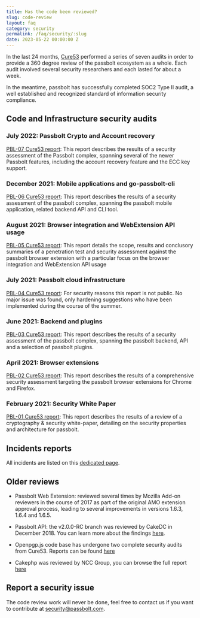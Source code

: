 ```yaml
---
title: Has the code been reviewed?
slug: code-review
layout: faq
category: security
permalink: /faq/security/:slug
date: 2023-05-22 00:00:00 Z
---
```


In the last 24 months, [Cure53](https://cure53.de/) performed a series of seven audits in order to provide a 360 degree review of the passbolt ecosystem as a whole. Each audit involved several security researchers and each lasted for about a week.

In the meantime, passbolt has successfully completed SOC2 Type II audit, a well established and recognized standard of information security compliance.
## Code and Infrastructure security audits
### July 2022: Passbolt Crypto and Account recovery

[PBL-07 Cure53 report](/assets/files/PBL-07-report.pdf): This report describes the results of a security assessment of the Passbolt complex, spanning several of the newer Passbolt features, including the account recovery feature and the ECC key support.
### December 2021: Mobile applications and go-passbolt-cli

[PBL-06 Cure53 report](/assets/files/PBL-06-report.pdf): This report describes the results of a security assessment of the passbolt complex, spanning the passbolt mobile application, related backend API and CLI tool.
### August 2021: Browser integration and WebExtension API usage

[PBL-05 Cure53 report](/assets/files/PBL-05-report.pdf): This report details the scope, results and conclusory summaries of a penetration test and security assessment against the passbolt browser extension with a particular focus on the browser integration and WebExtension API usage

### July 2021: Passbolt cloud infrastructure

[PBL-04 Cure53 report](#): For security reasons this report is not public. No major issue was found, only hardening suggestions who have been implemented during the course of the summer.
### June 2021: Backend and plugins

[PBL-03 Cure53 report](/assets/files/PBL-03-report.pdf): This report describes the results of a security assessment of the passbolt complex, spanning the passbolt backend, API and a selection of passbolt plugins.
### April 2021: Browser extensions

[PBL-02 Cure53 report](/assets/files/PBL-02-report.pdf): This report describes the results of a comprehensive security assessment targeting the passbolt browser extensions for Chrome and Firefox.

### February 2021: Security White Paper 

[PBL-01 Cure53 report](/assets/files/PBL-01-report.pdf): This report describes the results of a review of a cryptography & security white-paper, detailing on the security properties and architecture for passbolt.

## Incidents reports

All incidents are listed on this [dedicated page](/incidents).

## Older reviews

- Passbolt Web Extension: reviewed several times by Mozilla Add-on reviewers in the course of 2017 as part of the 
original AMO extension approval process, leading to several improvements in versions 1.6.3, 1.6.4 and 1.6.5.

- Passbolt API: the v2.0.0-RC branch was reviewed by CakeDC in December 2018. You can learn more about the findings
[here](https://medium.com/passbolt/passbolt-api-code-review-results-8bf1efd2ff05).

- Openpgp.js code base has undergone two complete security audits from Cure53. Reports can be found 
[here](https://github.com/openpgpjs/openpgpjs/wiki/Cure53-security-audit)

- Cakephp was reviewed by NCC Group, you can browse the full report 
[here](https://wiki.mozilla.org/images/4/40/Cakephp-report.pdf)

## Report a security issue

The code review work will never be done, feel free to contact us if you want to contribute at
[security@passbolt.com](mailto:security@passbolt.com).
